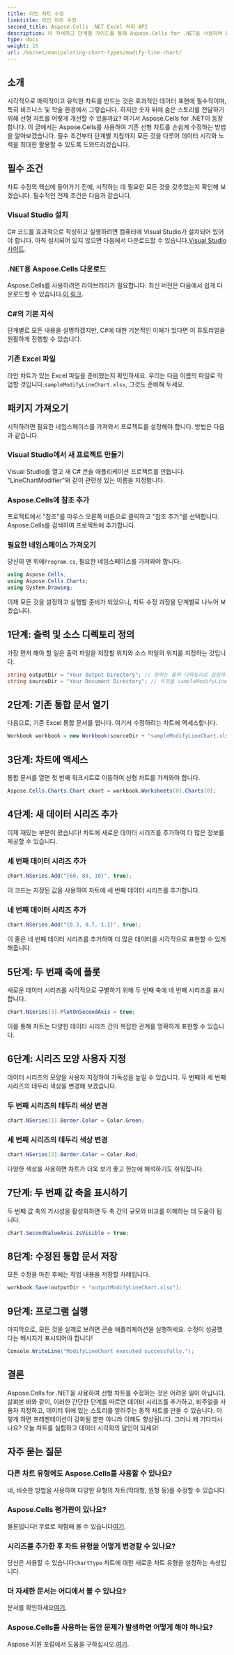 ```yaml
---
title: 라인 차트 수정
linktitle: 라인 차트 수정
second_title: Aspose.Cells .NET Excel 처리 API
description: 이 자세하고 단계별 가이드를 통해 Aspose.Cells for .NET을 사용하여 Excel에서 선형 차트를 수정하는 방법을 알아보세요.
type: docs
weight: 15
url: /ko/net/manipulating-chart-types/modify-line-chart/
---
```

## 소개

시각적으로 매력적이고 유익한 차트를 만드는 것은 효과적인 데이터 표현에 필수적이며, 특히 비즈니스 및 학술 환경에서 그렇습니다. 하지만 숫자 뒤에 숨은 스토리를 전달하기 위해 선형 차트를 어떻게 개선할 수 있을까요? 여기서 Aspose.Cells for .NET이 등장합니다. 이 글에서는 Aspose.Cells를 사용하여 기존 선형 차트를 손쉽게 수정하는 방법을 알아보겠습니다. 필수 조건부터 단계별 지침까지 모든 것을 다루어 데이터 시각화 노력을 최대한 활용할 수 있도록 도와드리겠습니다. 

## 필수 조건 

차트 수정의 핵심에 들어가기 전에, 시작하는 데 필요한 모든 것을 갖추었는지 확인해 보겠습니다. 필수적인 전제 조건은 다음과 같습니다.

### Visual Studio 설치
 C# 코드를 효과적으로 작성하고 실행하려면 컴퓨터에 Visual Studio가 설치되어 있어야 합니다. 아직 설치되어 있지 않으면 다음에서 다운로드할 수 있습니다.[Visual Studio 사이트](https://visualstudio.microsoft.com/).

### .NET용 Aspose.Cells 다운로드
 Aspose.Cells를 사용하려면 라이브러리가 필요합니다. 최신 버전은 다음에서 쉽게 다운로드할 수 있습니다.[이 링크](https://releases.aspose.com/cells/net/).

### C#의 기본 지식
단계별로 모든 내용을 설명하겠지만, C#에 대한 기본적인 이해가 있다면 이 튜토리얼을 원활하게 진행할 수 있습니다.

### 기존 Excel 파일
 라인 차트가 있는 Excel 파일을 준비했는지 확인하세요. 우리는 다음 이름의 파일로 작업할 것입니다.`sampleModifyLineChart.xlsx`, 그것도 준비해 두세요. 

## 패키지 가져오기

시작하려면 필요한 네임스페이스를 가져와서 프로젝트를 설정해야 합니다. 방법은 다음과 같습니다.

### Visual Studio에서 새 프로젝트 만들기
Visual Studio를 열고 새 C# 콘솔 애플리케이션 프로젝트를 만듭니다. "LineChartModifier"와 같이 관련성 있는 이름을 지정합니다.

### Aspose.Cells에 참조 추가
프로젝트에서 "참조"를 마우스 오른쪽 버튼으로 클릭하고 "참조 추가"를 선택합니다. Aspose.Cells를 검색하여 프로젝트에 추가합니다.

### 필요한 네임스페이스 가져오기
 당신의 맨 위에`Program.cs`, 필요한 네임스페이스를 가져와야 합니다.

```csharp
using Aspose.Cells;
using Aspose.Cells.Charts;
using System.Drawing;
```

이제 모든 것을 설정하고 실행할 준비가 되었으니, 차트 수정 과정을 단계별로 나누어 보겠습니다.

## 1단계: 출력 및 소스 디렉토리 정의

가장 먼저 해야 할 일은 출력 파일을 저장할 위치와 소스 파일의 위치를 지정하는 것입니다. 

```csharp
string outputDir = "Your Output Directory"; // 원하는 출력 디렉토리로 설정하세요
string sourceDir = "Your Document Directory"; // 이것을 sampleModifyLineChart.xlsx가 있는 위치로 설정하세요.
```

## 2단계: 기존 통합 문서 열기

다음으로, 기존 Excel 통합 문서를 엽니다. 여기서 수정하려는 차트에 액세스합니다.

```csharp
Workbook workbook = new Workbook(sourceDir + "sampleModifyLineChart.xlsx");
```

## 3단계: 차트에 액세스

통합 문서를 열면 첫 번째 워크시트로 이동하여 선형 차트를 가져와야 합니다.

```csharp
Aspose.Cells.Charts.Chart chart = workbook.Worksheets[0].Charts[0];
```

## 4단계: 새 데이터 시리즈 추가

이제 재밌는 부분이 왔습니다! 차트에 새로운 데이터 시리즈를 추가하여 더 많은 정보를 제공할 수 있습니다.

### 세 번째 데이터 시리즈 추가
```csharp
chart.NSeries.Add("{60, 80, 10}", true);
```
이 코드는 지정된 값을 사용하여 차트에 세 번째 데이터 시리즈를 추가합니다.

### 네 번째 데이터 시리즈 추가
```csharp
chart.NSeries.Add("{0.3, 0.7, 1.2}", true);
```
이 줄은 네 번째 데이터 시리즈를 추가하여 더 많은 데이터를 시각적으로 표현할 수 있게 해줍니다.

## 5단계: 두 번째 축에 플롯

새로운 데이터 시리즈를 시각적으로 구별하기 위해 두 번째 축에 네 번째 시리즈를 표시합니다.

```csharp
chart.NSeries[3].PlotOnSecondAxis = true;
```
이를 통해 차트는 다양한 데이터 시리즈 간의 복잡한 관계를 명확하게 표현할 수 있습니다.

## 6단계: 시리즈 모양 사용자 지정

데이터 시리즈의 모양을 사용자 지정하여 가독성을 높일 수 있습니다. 두 번째와 세 번째 시리즈의 테두리 색상을 변경해 보겠습니다.

### 두 번째 시리즈의 테두리 색상 변경
```csharp
chart.NSeries[1].Border.Color = Color.Green;
```

### 세 번째 시리즈의 테두리 색상 변경
```csharp
chart.NSeries[2].Border.Color = Color.Red;
```

다양한 색상을 사용하면 차트가 더욱 보기 좋고 한눈에 해석하기도 쉬워집니다. 

## 7단계: 두 번째 값 축을 표시하기

두 번째 값 축의 가시성을 활성화하면 두 축 간의 규모와 비교를 이해하는 데 도움이 됩니다.

```csharp
chart.SecondValueAxis.IsVisible = true;
```

## 8단계: 수정된 통합 문서 저장

모든 수정을 마친 후에는 작업 내용을 저장할 차례입니다. 

```csharp
workbook.Save(outputDir + "outputModifyLineChart.xlsx");
```

## 9단계: 프로그램 실행

마지막으로, 모든 것을 실제로 보려면 콘솔 애플리케이션을 실행하세요. 수정이 성공했다는 메시지가 표시되어야 합니다!

```csharp
Console.WriteLine("ModifyLineChart executed successfully.");
```

## 결론 

Aspose.Cells for .NET을 사용하여 선형 차트를 수정하는 것은 어려운 일이 아닙니다. 살펴본 바와 같이, 이러한 간단한 단계를 따르면 데이터 시리즈를 추가하고, 비주얼을 사용자 지정하고, 데이터 뒤에 있는 스토리를 알려주는 동적 차트를 만들 수 있습니다. 이렇게 하면 프레젠테이션이 강화될 뿐만 아니라 이해도 향상됩니다. 그러니 왜 기다리시나요? 오늘 차트를 실험하고 데이터 시각화의 달인이 되세요!

## 자주 묻는 질문

### 다른 차트 유형에도 Aspose.Cells를 사용할 수 있나요?
네, 비슷한 방법을 사용하여 다양한 유형의 차트(막대형, 원형 등)를 수정할 수 있습니다.

### Aspose.Cells 평가판이 있나요?
 물론입니다! 무료로 체험해 볼 수 있습니다[여기](https://releases.aspose.com/).

### 시리즈를 추가한 후 차트 유형을 어떻게 변경할 수 있나요?
 당신은 사용할 수 있습니다`ChartType` 차트에 대한 새로운 차트 유형을 설정하는 속성입니다.

### 더 자세한 문서는 어디에서 볼 수 있나요?
 문서를 확인하세요[여기](https://reference.aspose.com/cells/net/).

### Aspose.Cells를 사용하는 동안 문제가 발생하면 어떻게 해야 하나요?
 Aspose 지원 포럼에서 도움을 구하십시오.[여기](https://forum.aspose.com/c/cells/9).